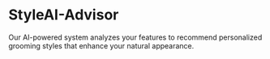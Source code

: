 # StyleAI-Advisor
 Our AI-powered system analyzes your features to recommend personalized grooming styles that enhance your natural appearance.
